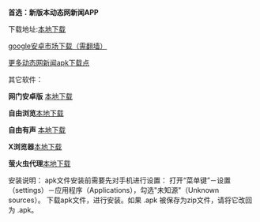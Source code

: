 **首选：新版本动态网新闻APP**

下载地址:[本地下载](https://storage.googleapis.com/jwnews/dweb.apk)  

[google安卓市场下载（需翻墙）](https://play.google.com/store/apps/details?id=org.bannedbook.app.dtwip)

[更多动态网新闻apk下载点](https://github.com/bannedbook/fanqiang/wiki#androidfq)


其它软件：

**网门安卓版** [本地下载](https://git.io/ogatea)

**自由浏览**[本地下载](https://github.com/greatfire/x/raw/master/freebrowser.apk)            

**自由有声** [本地下载](https://github.com/greatfire/x/raw/master/freebooks.apk)

**X浏览器**[本地下载](http://www.xbext.com/download/xbrowser-release.apk)

**萤火虫代理**[本地下载](https://github.com/yinghuocho/download/blob/master/firefly.apk?raw=true)




安装说明：
apk文件安装前需要先对手机进行设置： 打开“菜单键”－设置（settings）－应用程序（Applications），勾选"未知源"（Unknown sources）。
下载apk文件，进行安装。如果 .apk 被保存为zip文件，请将它改回为 .apk。